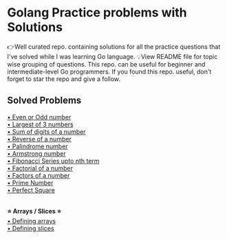 # Golang Practice problems with Solutions
👉Well curated repo. containing solutions for all the practice questions that I've solved while I was learning Go language. 💡View README file for topic wise grouping of questions. This repo. can be useful for beginner and intermediate-level Go programmers. If you found this repo. useful, don't forget to star the repo and give a follow.

<h2>Solved Problems</h2>
<a href="https://github.com/Viztruth/Golang-Practice-problems-with-Solutions/blob/main/evenoroddnum.go">
    • Even or Odd number
</a><br>
<a href="https://github.com/Viztruth/Golang-Practice-problems-with-Solutions/blob/main/largestof3.go">
    • Largest of 3 numbers
</a><br>
<a href="https://github.com/Viztruth/Golang-Practice-problems-with-Solutions/blob/main/sumofdig.go">
    • Sum of digits of a number
</a><br>
<a href="https://github.com/Viztruth/Golang-Practice-problems-with-Solutions/blob/main/revanum.go">
    • Reverse of a number
</a><br>
<a href="https://github.com/Viztruth/Golang-Practice-problems-with-Solutions/blob/main/palindromenum.go">
    • Palindrome number
</a><br>
<a href="https://github.com/Viztruth/Golang-Practice-problems-with-Solutions/blob/main/armstrongnum.go">
    • Armstrong number
</a><br>
<a href="https://github.com/Viztruth/Golang-Practice-problems-with-Solutions/blob/main/fibonacciseries.go">
    • Fibonacci Series upto nth term
</a><br>
<a href="https://github.com/Viztruth/Golang-Practice-problems-with-Solutions/blob/main/factorial.go">
    • Factorial of a number
</a><br>
<a href="https://github.com/Viztruth/Golang-Practice-problems-with-Solutions/blob/main/factorsofnum.go">
    • Factors of a number
</a><br>
<a href="https://github.com/Viztruth/Golang-Practice-problems-with-Solutions/blob/main/primenum.go">
    • Prime Number
</a><br>
<a href="https://github.com/Viztruth/Golang-Practice-problems-with-Solutions/blob/main/perfectsquare.go">
    • Perfect Square
</a><br><br>

<strong>⭐ Arrays / Slices ⭐</strong><br>
<a href="https://github.com/Viztruth/Golang-Practice-problems-with-Solutions/blob/main/arrays.go">
    • Defining arrays
</a><br>
<a href="https://github.com/Viztruth/Golang-Practice-problems-with-Solutions/blob/main/slices.go">
    • Defining slices
</a><br>
